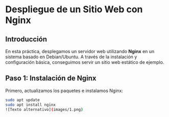 # Despliegue de un Sitio Web con Nginx

## Introducción
En esta práctica, desplegamos un servidor web utilizando **Nginx** en un sistema basado en Debian/Ubuntu. 
A través de la instalación y configuración básica, conseguimos servir un sitio web estático de ejemplo. 

## Paso 1: Instalación de Nginx
Primero, actualizamos los paquetes e instalamos Nginx:
```bash
sudo apt update
sudo apt install nginx
![Texto alternativo](images/1.png)















